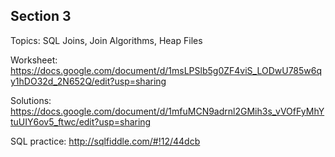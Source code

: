 ## Section 3

Topics: SQL Joins, Join Algorithms, Heap Files

Worksheet: https://docs.google.com/document/d/1msLPSlb5g0ZF4viS_LODwU785w6qy1hDO32d_2N652Q/edit?usp=sharing

Solutions: https://docs.google.com/document/d/1mfuMCN9adrnl2GMih3s_vVOfFyMhYtuUIY6ov5_ftwc/edit?usp=sharing

SQL practice: http://sqlfiddle.com/#!12/44dcb

